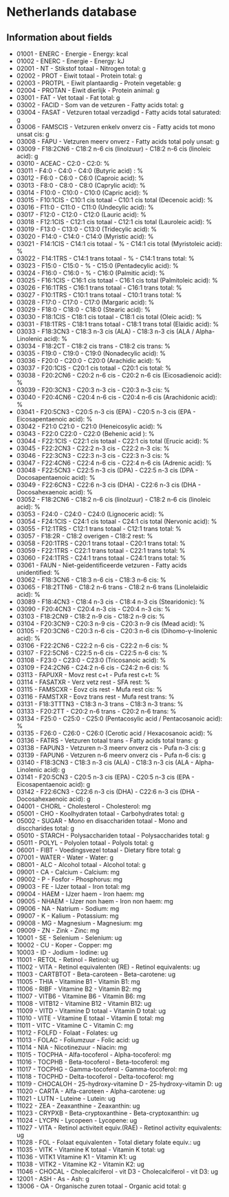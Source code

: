 # Netherlands database

## Information about fields

- 01001	- ENERC - Energie	- Energy: kcal	 
- 01002	- ENERC - Energie - Energy: kJ
- 02001	- NT - Stikstof totaal - Nitrogen total: g
- 02002	- PROT - Eiwit totaal	- Protein total: g
- 02003	- PROTPL - Eiwit plantaardig - Protein vegetable: g
- 02004	- PROTAN - Eiwit dierlijk - Protein animal: g
- 03001	- FAT	- Vet totaal - Fat total: g
- 03002	- FACID	- Som van de vetzuren	- Fatty acids total: g
- 03004	- FASAT	- Vetzuren totaal verzadigd	- Fatty acids total saturated: g
- 03006	- FAMSCIS	- Vetzuren enkelv onverz cis - Fatty acids tot mono unsat cis: g
- 03008	- FAPU	- Vetzuren meerv onverz	- Fatty acids total poly unsat: g
- 03009	- F18:2CN6 - C18:2 n-6 cis (linolzuur)	- C18:2 n-6 cis (linoleic acid): g
- 03010	- ACEAC	- C2:0 - C2:0: %
- 03011	- F4:0 - C4:0 - C4:0 (Butyric acid) : %
- 03012	- F6:0 - C6:0 - C6:0 (Caproic acid): %
- 03013	- F8:0 - C8:0 - C8:0 (Caprylic acid): %
- 03014	- F10:0	- C10:0 - C10:0 (Capric acid): %
- 03015	- F10:1CIS - C10:1 cis totaal -  C10:1 cis total (Decenoic acid): %
- 03016	- F11:0	- C11:0	- C11:0 (Undecylic acid): %
- 03017	- F12:0	- C12:0	- C12:0 (Lauric acid): %
- 03018	- F12:1CIS	- C12:1 cis totaal - C12:1 cis total (Lauroleic acid): %
- 03019	- F13:0	- C13:0	- C13:0 (Tridecylic acid): %
- 03020	- F14:0	- C14:0	- C14:0 (Myristic acid): %
- 03021	- F14:1CIS - C14:1 cis totaal	- %	- C14:1 cis total (Myristoleic acid): %
- 03022	- F14:1TRS - C14:1 trans totaal	- %	- C14:1 trans total: %
- 03023	- F15:0	- C15:0	- %	- C15:0 (Pentadecylic acid): %
- 03024	- F16:0	- C16:0	- %	- C16:0 (Palmitic acid): %
- 03025	- F16:1CIS - C16:1 cis totaal - C16:1 cis total (Palmitoleic acid): %
- 03026	- F16:1TRS - C16:1 trans totaal - C16:1 trans total: %
- 03027	- F10:1TRS - C10:1 trans totaal - C10:1 trans total: %
- 03028	- F17:0	- C17:0	- C17:0 (Margaric acid): %
- 03029	- F18:0	- C18:0	- C18:0 (Stearic acid): %
- 03030	- F18:1CIS - C18:1 cis totaal	- C18:1 cis total (Oleic acid): %
- 03031	- F18:1TRS - C18:1 trans totaal	- C18:1 trans total (Elaidic acid): %
- 03033	- F18:3CN3 - C18:3 n-3 cis (ALA) - C18:3 n-3 cis (ALA / Alpha-Linolenic acid): %
- 03034	- F18:2CT	- C18:2 cis trans	-	C18:2 cis trans: %
- 03035	- F19:0	- C19:0	- C19:0 (Nonadecylic acid): %
- 03036	- F20:0	- C20:0	- C20:0 (Arachidic acid): %
- 03037	- F20:1CIS - C20:1 cis totaal	- C20:1 cis total: %
- 03038	- F20:2CN6 - C20:2 n-6 cis - C20:2 n-6 cis (Eicosadienoic acid): %
- 03039	- F20:3CN3 - C20:3 n-3 cis - C20:3 n-3 cis: %
- 03040	- F20:4CN6 - C20:4 n-6 cis - C20:4 n-6 cis (Arachidonic acid): %
- 03041	- F20:5CN3	- C20:5 n-3 cis (EPA)	- C20:5 n-3 cis (EPA - Eicosapentaenoic acid): %
- 03042	- F21:0	C21:0	- C21:0 (Heneicosylic acid): %
- 03043	- F22:0	C22:0	- C22:0 (Behenic acid	): %
- 03044	- F22:1CIS	- C22:1 cis totaal	- C22:1 cis total (Erucic acid): %
- 03045	- F22:2CN3	- C22:2 n-3 cis	- C22:2 n-3 cis: %
- 03046	- F22:3CN3	- C22:3 n-3 cis	- C22:3 n-3 cis: %
- 03047	- F22:4CN6	- C22:4 n-6 cis	- C22:4 n-6 cis (Adrenic acid): %
- 03048	- F22:5CN3	- C22:5 n-3 cis (DPA)	- C22:5 n-3 cis (DPA - Docosapentaenoic acid): %
- 03049	- F22:6CN3	- C22:6 n-3 cis (DHA)	- C22:6 n-3 cis (DHA - Docosahexaenoic acid): %
- 03052	- F18:2CN6	- C18:2 n-6 cis (linolzuur)	- C18:2 n-6 cis (linoleic acid): %
- 03053	- F24:0	- C24:0	- C24:0 (Lignoceric acid): %
- 03054	- F24:1CIS	- C24:1 cis totaal - C24:1 cis total (Nervonic acid): %
- 03055	- F12:1TRS	- C12:1 trans totaal - C12:1 trans total: %
- 03057	- F18:2R	- C18:2 overigen	- C18:2 rest: %
- 03058	- F20:1TRS	- C20:1 trans totaal	- C20:1 trans total: %
- 03059	- F22:1TRS	- C22:1 trans totaal	- C22:1 trans total: %
- 03060	- F24:1TRS	- C24:1 trans totaal	- C24:1 trans total: %
- 03061	- FAUN - Niet-geidentificeerde vetzuren	- Fatty acids unidentified: %
- 03062	- F18:3CN6	- C18:3 n-6 cis	- C18:3 n-6 cis: %
- 03065	- F18:2TTN6	- C18:2 n-6 trans	- C18:2 n-6 trans (Linolelaidic acid): %
- 03089	- F18:4CN3	- C18:4 n-3 cis	- C18:4 n-3 cis (Stearidonic): %
- 03090	- F20:4CN3	- C20:4 n-3 cis	- C20:4 n-3 cis: %
- 03103	- F18:2CN9	- C18:2 n-9 cis	- C18:2 n-9 cis: %
- 03104	- F20:3CN9	- C20:3 n-9 cis	- C20:3 n-9 cis (Mead acid): %
- 03105	- F20:3CN6	- C20:3 n-6 cis	- C20:3 n-6 cis (Dihomo-γ-linolenic acid): %
- 03106	- F22:2CN6	- C22:2 n-6 cis	- C22:2 n-6 cis: %
- 03107	- F22:5CN6	- C22:5 n-6 cis	- C22:5 n-6 cis: %
- 03108	- F23:0	- C23:0	- C23:0 (Tricosanoic acid): %
- 03109	- F24:2CN6	- C24:2 n-6 cis	- C24:2 n-6 cis: %
- 03113	- FAPUXR	- Movz rest c+t	- Pufa rest c+t: %
- 03114	- FASATXR	- Verz vetz rest	- SFA rest: %
- 03115	- FAMSCXR	- Eovz cis rest	- Mufa rest cis: %
- 03116	- FAMSTXR	- Eovz trans rest	- Mufa rest trans: %
- 03131	- F18:3TTTN3	- C18:3 n-3 trans	- C18:3 n-3 trans: %
- 03133	- F20:2TT	- C20:2 n-6 trans	- C20:2 n-6 trans: %
- 03134	- F25:0	- C25:0	- C25:0 (Pentacosylic acid / Pentacosanoic acid): %
- 03135	- F26:0	- C26:0	- C26:0 (Cerotic acid / Hexacosanoic acid): %
- 03136	- FATRS	- Vetzuren totaal trans	- Fatty acids total trans: g
- 03138	- FAPUN3	- Vetzuren n-3 meerv onverz cis -	Pufa n-3 cis: g
- 03139	- FAPUN6	- Vetzuren n-6 meerv onverz  cis -	Pufa n-6 cis: g
- 03140	- F18:3CN3	- C18:3 n-3 cis (ALA)	- C18:3 n-3 cis (ALA - Alpha-Linolenic acid): g
- 03141	- F20:5CN3	- C20:5 n-3 cis (EPA)	- C20:5 n-3 cis (EPA - Eicosapentaenoic acid): g
- 03142	- F22:6CN3	- C22:6 n-3 cis (DHA)	- C22:6 n-3 cis (DHA - Docosahexaenoic acid): g
- 04001	- CHORL	- Cholesterol	- Cholesterol: mg
- 05001	- CHO	- Koolhydraten totaal	- Carbohydrates total: g
- 05002	- SUGAR	- Mono en disacchariden totaal -	Mono and disccharides total: g
- 05010	- STARCH	- Polysacchariden totaal	- Polysaccharides total: g
- 05011	- POLYL	- Polyolen totaal	- Polyols total: g
- 06001	- FIBT	- Voedingsvezel totaal - Dietary fibre total: g
- 07001	- WATER	- Water -	Water: g
- 08001	- ALC	- Alcohol totaal - Alcohol total: g
- 09001	- CA	- Calcium	- Calcium: mg
- 09002	- P	- Fosfor	- Phosphorus: mg
- 09003	- FE	- IJzer totaal	- Iron total: mg
- 09004	- HAEM	- IJzer haem	- Iron haem: mg
- 09005	- NHAEM	- IJzer non haem	- Iron non haem: mg
- 09006	- NA	- Natrium	- Sodium: mg
- 09007	- K	- Kalium	- Potassium: mg
- 09008	- MG	- Magnesium	- Magnesium: mg
- 09009	- ZN	- Zink	- Zinc: mg
- 10001	- SE	- Selenium	- Selenium: ug
- 10002	- CU	- Koper	- Copper: mg
- 10003	- ID	- Jodium	- Iodine: ug
- 11001	- RETOL	- Retinol	- Retinol: ug
- 11002	- VITA	- Retinol equivalenten (RE)	- Retinol equivalents: ug
- 11003	- CARTBTOT	- Beta-caroteen	- Beta-carotene: ug
- 11005	- THIA	- Vitamine B1	- Vitamin B1: mg
- 11006	- RIBF	- Vitamine B2	- Vitamin B2: mg
- 11007	- VITB6	- Vitamine B6	- Vitamin B6: mg
- 11008	- VITB12	- Vitamine B12	- Vitamin B12: ug
- 11009	- VITD	- Vitamine D totaal	-  Vitamin D total: ug
- 11010	- VITE	- Vitamine E totaal	- Vitamin E total: mg
- 11011	- VITC	- Vitamine C	-  Vitamin C: mg
- 11012	- FOLFD	- Folaat	- Folates: ug
- 11013	- FOLAC	- Foliumzuur	- Folic acid: ug
- 11014	- NIA	- Nicotinezuur	- Niacin: mg
- 11015	- TOCPHA	- Alfa-tocoferol	- Alpha-tocoferol: mg
- 11016	- TOCPHB	- Beta-tocoferol	- Beta-tocoferol: mg
- 11017	- TOCPHG	- Gamma-tocoferol	- Gamma-tocoferol: mg
- 11018	- TOCPHD	- Delta-tocoferol	- Delta-tocoferol: mg
- 11019	- CHOCALOH	- 25-hydroxy-vitamine D	- 25-hydroxy-vitamin D: ug
- 11020	- CARTA	- Alfa-caroteen	- Alpha-carotene: ug
- 11021	- LUTN	- Luteine	- Lutein: ug
- 11022	- ZEA	- Zeaxanthine	- Zeaxanthin: ug
- 11023	- CRYPXB	- Beta-cryptoxanthine	- Beta-cryptoxanthin: ug
- 11024	- LYCPN	- Lycopeen	- Lycopene: ug
- 11027	- VITA	- Retinol activiteit equiv.(RAE)	- Retinol activity equivalents: ug
- 11028	- FOL	- Folaat equivalenten	- Total dietary folate equiv.: ug
- 11035	- VITK	- Vitamine K totaal	- Vitamin K total: ug
- 11036	- VITK1	Vitamine K1	- Vitamin K1: ug
- 11038	- VITK2	- Vitamine K2	- Vitamin K2: ug
- 11046	- CHOCAL	- Cholecalciferol - vit D3	- Cholecalciferol - vit D3: ug
- 12001	- ASH	- As	- Ash: g
- 13006	- OA	- Organische zuren totaal	- Organic acid total: g
